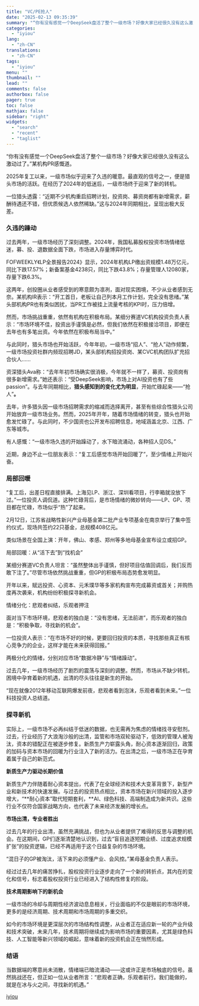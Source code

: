 ```yaml
---
title: "VC/PE抢人"
date: "2025-02-13 09:35:39"
summary: "“你有没有感觉一个DeepSeek盘活了整个一级市场？好像大家已经很久没有这么激动过了。”某机构PR..."
categories:
  - "iyiou"
lang:
  - "zh-CN"
translations:
  - "zh-CN"
tags:
  - "iyiou"
menu: ""
thumbnail: ""
lead: ""
comments: false
authorbox: false
pager: true
toc: false
mathjax: false
sidebar: "right"
widgets:
  - "search"
  - "recent"
  - "taglist"
---
```


“你有没有感觉一个DeepSeek盘活了整个一级市场？好像大家已经很久没有这么激动过了。”某机构PR感慨道。

2025年复工以来，一级市场似乎迎来了久违的暖意。最直观的信号之一，便是猎头市场的活跃。在经历了2024年的低迷后，一级市场终于迎来了新的转机。

一位猎头透露：“近期不少机构重启招聘计划，投资岗、募资岗都有新增需求，薪酬待遇还不错，但优质候选人依然稀缺。”这与2024年同期相比，呈现出极大反差。

### **久违的躁动**

过去两年，一级市场经历了深刻调整。2024年，我国私募股权投资市场情绪低迷，募、投、退数据全面下跌，市场进入存量博弈时代。

FOFWEEKLY《LP全景报告2024》显示，2024年机构LP缴出资规模1.48万亿元，同比下跌17.57%；新备案基金4238只，同比下跌43.8%；存量管理人12080家，存量下跌6.3%。

这两年，创投圈从业者感受到的寒意颇为凛冽，面对现实困境，不少从业者感到无奈。某机构IR表示：“开工首日，老板让自己列本月工作计划，完全没有思绪。”某头部机构PR也有类似困扰，当PR工作被挂上流量考核的KPI时，压力倍增。

然而，市场挑战重重，依然有机构在积极布局。某细分赛道VC机构投资负责人表示：“市场环境不佳，投资出手谨慎是必然，但我们依然在积极接洽项目，即便在去年也有多笔出资。今年依然在积极布局当中。”

与此同时，猎头市场也开始活跃，今年年初，一级市场“招人”、“抢人”动作频繁，一级市场投资社群内频现招聘JD，某头部机构招投资岗、某CVC机构团队扩充招合伙人……

资深猎头Ava称：“去年年初市场确实很消极，今年就不一样了，募资、投资岗有很多新增需求。”她还表示：“受DeepSeek影响，市场上对AI投资也有了些passion”。与去年同期相比，**猎头感知到的变化尤为明显**，开始忙碌起来——“抢人”**。**

去年，许多猎头因一级市场招聘需求的缩减而选择离开，甚至有些综合性猎头公司开始放弃一级市场业务。然而，2025年开年，随着市场情绪的转变，猎头也开始愈发忙碌了。与此同时，不少国资也公开发布招聘信息，地域涵盖北京、江西、广东等城市。

有人感慨：“一级市场久违的开始躁动了，水下暗流涌动，各种招人见DS。”

近期，身边不止一位朋友表示：“复工后感觉市场开始回暖了”，至少情绪上开始兴奋。

### **局部回暖**

“复工后，出差日程直接排满。上海见LP、浙江、深圳看项目，行李箱就没放下过。”一位投资人调侃道。这种忙碌背后，是市场情绪的微妙转向——LP、GP、项目都在忙碌，市场似乎“热”了起来。

2月12日，江苏省战略性新兴产业母基金第二批产业专项基金在南京举行了集中签约仪式，现场共签约22只基金，总规模408亿元。

类似场景在全国上演：开年，佛山、孝感、郑州等多地母基金宣布设立或招GP。

局部回暖：从“活下去”到“找机会”

某细分赛道VC负责人坦言：“虽然整体出手谨慎，但好项目估值回调后，我们反而敢下注了。”尽管市场依然挑战重重，但GP的积极布局态势愈发明显。

开年以来，赋远投资、心资本、元禾璞华等多家机构宣布完成募资或首关；并购热度再次袭来，机构纷纷积极探寻新机会。

情绪分化：悲观者纠结，乐观者押注

面对当下市场环境，悲观者的独白是：“没有思绪，无法前进”，而乐观者的独白是：“积极争取，寻找新的机会”。

一位投资人表示：“在市场不好的时候，更要回归投资的本质，寻找那些真正有核心竞争力的企业，这样才能在未来获得回报。”

两极分化的情绪，分别对应市场“数据冷静”与“情绪躁动”。

过去几年，一级市场经历了剧烈的震荡与深刻的调整。然而，市场从不缺少转机，困境中孕育着新的机遇，出清的尽头往往是新生的开始。

“现在就像2012年移动互联网爆发前夜，悲观者看到泡沫，乐观者看到未来。”一位科技投资人总结道。

### **探寻新机**

实际上，一级市场不必再纠结于低迷的数据，也无需再为焦虑的情绪找寻安慰剂。过去，行业经历了大浪淘沙般的出清，监管和市场双轮驱动下，低效的管理人被淘汰，资本的错配正在被逐步修复。新质生产力崭露头角，耐心资本逐渐回归，政策的加码与资本市场的回暖为行业注入了新的活力。在出清之后，一级市场正在孕育着属于自己的新范式。

**新质生产力驱动长期价值**

新质生产力伴随着耐心资本提出，代表了在全球经济和技术大变革背景下，新型产业和新技术的快速发展。与过去的投资热点相比，资本市场在新兴领域的投入逐步增大，“**耐心资本”取代短期套利，**AI、绿色科技、高端制造成为新共识。这些行业不仅符合国家战略方向，也代表了未来经济发展的增长点。

**市场出清，专业者胜出**

过去几年的行业出清，虽然充满挑战，但也为从业者提供了难得的反思与调整的机会。在这期间，GP们逐渐清楚地认识到，过去“盲目追逐短期业绩、过度追求规模扩张”的投资逻辑，已经不再适用于这个日益复杂的市场环境。

“混日子的GP被淘汰，活下来的必须懂产业、会风控。”某母基金负责人表示。

经过过去几年的痛苦挣扎，股权投资行业逐步走向了一个新的转折点，其内在的变化和信号，标志着股权投资行业已经进入了结构性修复的阶段。

**技术周期影响下的新机会**

一级市场的冷却与周期性经济波动息息相关，行业面临的不仅是眼前的市场环境，更多的是经济周期、技术周期和市场周期的多重交织。

如今的市场环境是更深层次的市场结构性调整，从业者正在适应新一轮的产业升级和技术突破，未来几年，技术周期将继续成为影响市场的重要因素，尤其是绿色科技、人工智能等新兴领域的崛起，意味着新的投资机会正在悄然形成。

### **结语**

当数据端的寒意尚未消散，情绪端已暗流涌动——这或许正是市场触底的信号。虽然挑战还在，但正如一位从业者所言：“悲观者正确，乐观者前行。我们能做的，就是在冰与火之间，寻找新的机遇。”

[iyiou](https://www.iyiou.com/analysis/202502131090114)
